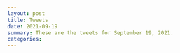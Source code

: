 ```yaml
---
layout: post
title: Tweets
date: 2021-09-19
summary: These are the tweets for September 19, 2021.
categories:
---
```


